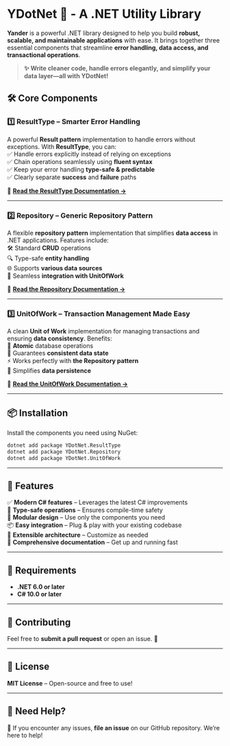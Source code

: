 
# **YDotNet 🚀 - A .NET Utility Library**  

**Yander** is a powerful .NET library designed to help you build **robust, scalable, and maintainable applications** with ease. It brings together three essential components that streamline **error handling, data access, and transactional operations**.  

> **✨ Write cleaner code, handle errors elegantly, and simplify your data layer—all with YDotNet!**  

## **🛠️ Core Components**  

### **1️⃣ ResultType – Smarter Error Handling**  
A powerful **Result pattern** implementation to handle errors without exceptions. With **ResultType**, you can:  
✅ Handle errors explicitly instead of relying on exceptions  
✅ Chain operations seamlessly using **fluent syntax**  
✅ Keep your error handling **type-safe & predictable**  
✅ Clearly separate **success** and **failure** paths  

📖 **[Read the ResultType Documentation →](/src/ResultType/README.md)**  

---  

### **2️⃣ Repository – Generic Repository Pattern**  
A flexible **repository pattern** implementation that simplifies **data access** in .NET applications. Features include:  
🛠️ Standard **CRUD** operations  
🔍 Type-safe **entity handling**  
🌐 Supports **various data sources**  
🧩 Seamless **integration with UnitOfWork**  

📖 **[Read the Repository Documentation →](/src/Repository/README.md)**  

---  

### **3️⃣ UnitOfWork – Transaction Management Made Easy**  
A clean **Unit of Work** implementation for managing transactions and ensuring **data consistency**. Benefits:  
💾 **Atomic** database operations  
🔄 Guarantees **consistent data state**  
⚡ Works perfectly with **the Repository pattern**  
📌 Simplifies **data persistence**  

📖 **[Read the UnitOfWork Documentation →](/src/UnitOfWork/README.md)**  

---

## **📦 Installation**  
Install the components you need using NuGet:  

```bash
dotnet add package YDotNet.ResultType
dotnet add package YDotNet.Repository
dotnet add package YDotNet.UnitOfWork
```  

---

## **🚀 Features**  
✅ **Modern C# features** – Leverages the latest C# improvements  
💪 **Type-safe operations** – Ensures compile-time safety  
🧩 **Modular design** – Use only the components you need  
📦 **Easy integration** – Plug & play with your existing codebase  
🔧 **Extensible architecture** – Customize as needed  
📝 **Comprehensive documentation** – Get up and running fast  

---

## **📜 Requirements**  
- **.NET 6.0 or later**  
- **C# 10.0 or later**  

---

## **🤝 Contributing**  
Feel free to **submit a pull request** or open an issue. 🚀  

---

## **📄 License**  
**MIT License** – Open-source and free to use! 

---

## **💬 Need Help?**  
📢 If you encounter any issues, **file an issue** on our GitHub repository. We’re here to help!  



